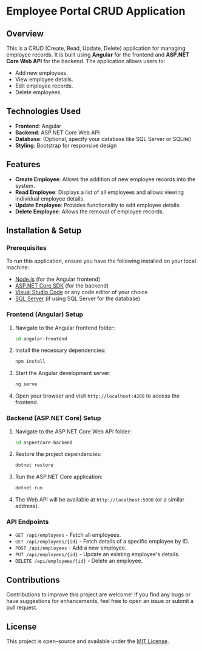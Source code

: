 # Employee Portal CRUD Application

## Overview
This is a CRUD (Create, Read, Update, Delete) application for managing employee records. It is built using **Angular** for the frontend and **ASP.NET Core Web API** for the backend. The application allows users to:
- Add new employees.
- View employee details.
- Edit employee records.
- Delete employees.

## Technologies Used
- **Frontend**: Angular
- **Backend**: ASP.NET Core Web API
- **Database**: (Optional, specify your database like SQL Server or SQLite)
- **Styling**: Bootstrap for responsive design

## Features
- **Create Employee**: Allows the addition of new employee records into the system.
- **Read Employee**: Displays a list of all employees and allows viewing individual employee details.
- **Update Employee**: Provides functionality to edit employee details.
- **Delete Employee**: Allows the removal of employee records.

## Installation & Setup

### Prerequisites
To run this application, ensure you have the following installed on your local machine:
- [Node.js](https://nodejs.org/) (for the Angular frontend)
- [ASP.NET Core SDK](https://dotnet.microsoft.com/download) (for the backend)
- [Visual Studio Code](https://code.visualstudio.com/) or any code editor of your choice
- [SQL Server](https://www.microsoft.com/en-us/sql-server/sql-server-downloads) (if using SQL Server for the database)

### Frontend (Angular) Setup
1. Navigate to the Angular frontend folder:
    ```bash
    cd angular-frontend
    ```
2. Install the necessary dependencies:
    ```bash
    npm install
    ```
3. Start the Angular development server:
    ```bash
    ng serve
    ```
4. Open your browser and visit `http://localhost:4200` to access the frontend.

### Backend (ASP.NET Core) Setup
1. Navigate to the ASP.NET Core Web API folder:
    ```bash
    cd aspnetcore-backend
    ```
2. Restore the project dependencies:
    ```bash
    dotnet restore
    ```
3. Run the ASP.NET Core application:
    ```bash
    dotnet run
    ```
4. The Web API will be available at `http://localhost:5000` (or a similar address).

### API Endpoints
- `GET /api/employees` - Fetch all employees.
- `GET /api/employees/{id}` - Fetch details of a specific employee by ID.
- `POST /api/employees` - Add a new employee.
- `PUT /api/employees/{id}` - Update an existing employee's details.
- `DELETE /api/employees/{id}` - Delete an employee.

## Contributions
Contributions to improve this project are welcome! If you find any bugs or have suggestions for enhancements, feel free to open an issue or submit a pull request.

## License
This project is open-source and available under the [MIT License](LICENSE).
